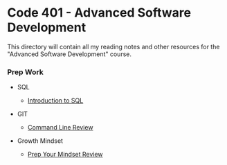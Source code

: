 # Code 401 - Advanced Software Development

This directory will contain all my reading notes and other resources for the "Advanced Software Development" course.

### Prep Work

- SQL
  - [Introduction to SQL](prep-work/sql/intro-to-sql.md)
- GIT
  - [Command Line Review](prep-work/git/command-line-review.md)

- Growth Mindset
  - [Prep Your Mindset Review](prep-work/growth-mindset.md)
